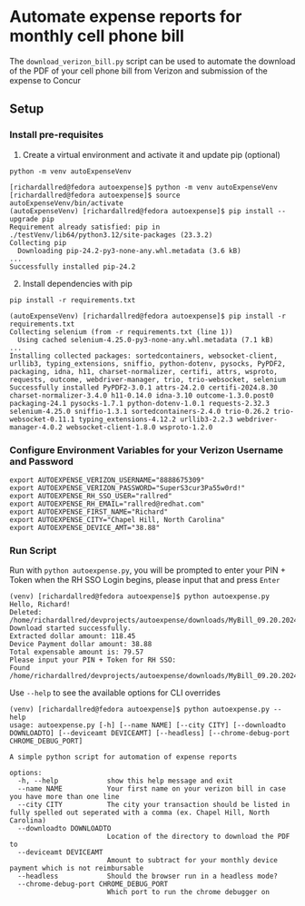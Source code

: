 # Automate expense reports for monthly cell phone bill

The `download_verizon_bill.py` script can be used to automate the download of the PDF of your cell phone bill from Verizon and submission of the expense to Concur

## Setup

### Install pre-requisites

1. Create a virtual environment and activate it and update pip (optional)
```
python -m venv autoExpenseVenv
```
```
[richardallred@fedora autoexpense]$ python -m venv autoExpenseVenv
[richardallred@fedora autoexpense]$ source autoExpenseVenv/bin/activate
(autoExpenseVenv) [richardallred@fedora autoexpense]$ pip install --upgrade pip
Requirement already satisfied: pip in ./testVenv/lib64/python3.12/site-packages (23.3.2)
Collecting pip
  Downloading pip-24.2-py3-none-any.whl.metadata (3.6 kB)
...
Successfully installed pip-24.2
```

2. Install dependencies with pip
```
pip install -r requirements.txt
```
```
(autoExpenseVenv) [richardallred@fedora autoexpense]$ pip install -r requirements.txt
Collecting selenium (from -r requirements.txt (line 1))
  Using cached selenium-4.25.0-py3-none-any.whl.metadata (7.1 kB)
...
Installing collected packages: sortedcontainers, websocket-client, urllib3, typing_extensions, sniffio, python-dotenv, pysocks, PyPDF2, packaging, idna, h11, charset-normalizer, certifi, attrs, wsproto, requests, outcome, webdriver-manager, trio, trio-websocket, selenium
Successfully installed PyPDF2-3.0.1 attrs-24.2.0 certifi-2024.8.30 charset-normalizer-3.4.0 h11-0.14.0 idna-3.10 outcome-1.3.0.post0 packaging-24.1 pysocks-1.7.1 python-dotenv-1.0.1 requests-2.32.3 selenium-4.25.0 sniffio-1.3.1 sortedcontainers-2.4.0 trio-0.26.2 trio-websocket-0.11.1 typing_extensions-4.12.2 urllib3-2.2.3 webdriver-manager-4.0.2 websocket-client-1.8.0 wsproto-1.2.0
```


### Configure Environment Variables for your Verizon Username and Password

```
export AUTOEXPENSE_VERIZON_USERNAME="8888675309"
export AUTOEXPENSE_VERIZON_PASSWORD="SuperS3cur3Pa55w0rd!"
export AUTOEXPENSE_RH_SSO_USER="rallred"
export AUTOEXPENSE_RH_EMAIL="rallred@redhat.com"
export AUTOEXPENSE_FIRST_NAME="Richard"
export AUTOEXPENSE_CITY="Chapel Hill, North Carolina"
export AUTOEXPENSE_DEVICE_AMT="38.88"
```

### Run Script

Run with `python autoexpense.py`, you will be prompted to enter your PIN + Token when the RH SSO Login begins, please input that and press `Enter`

```
(venv) [richardallred@fedora autoexpense]$ python autoexpense.py
Hello, Richard!
Deleted: /home/richardallred/devprojects/autoexpense/downloads/MyBill_09.20.2024.pdf
Download started successfully.
Extracted dollar amount: 118.45
Device Payment dollar amount: 38.88
Total expensable amount is: 79.57
Please input your PIN + Token for RH SSO:
Found /home/richardallred/devprojects/autoexpense/downloads/MyBill_09.20.2024.pdf

```


Use `--help` to see the available options for CLI overrides

```
(venv) [richardallred@fedora autoexpense]$ python autoexpense.py --help
usage: autoexpense.py [-h] [--name NAME] [--city CITY] [--downloadto DOWNLOADTO] [--deviceamt DEVICEAMT] [--headless] [--chrome-debug-port CHROME_DEBUG_PORT]

A simple python script for automation of expense reports

options:
  -h, --help            show this help message and exit
  --name NAME           Your first name on your verizon bill in case you have more than one line
  --city CITY           The city your transaction should be listed in fully spelled out seperated with a comma (ex. Chapel Hill, North Carolina)
  --downloadto DOWNLOADTO
                        Location of the directory to download the PDF to
  --deviceamt DEVICEAMT
                        Amount to subtract for your monthly device payment which is not reimbursable
  --headless            Should the browser run in a headless mode?
  --chrome-debug-port CHROME_DEBUG_PORT
                        Which port to run the chrome debugger on

```